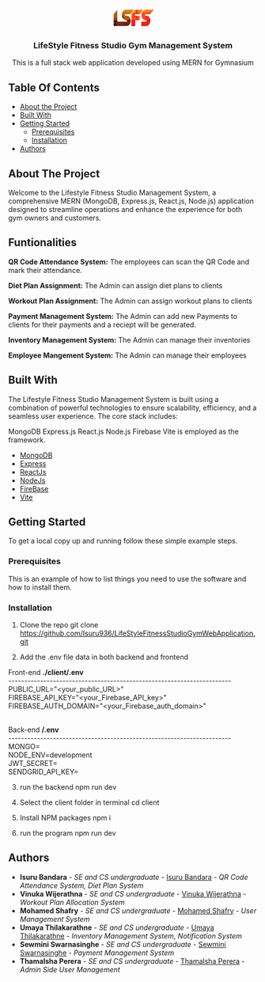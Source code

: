 <br/>
<p align="center">
  <a href="https://github.com/Isuru936/Isuru936/LifeStyleFitnessStudioGymWebApplication">
    <img src="https://github.com/Isuru936/LifeStyleFitnessStudioGymWebApplication/raw/main/client/src/assets/logo.png">
  </a>

  <h3 align="center">LifeStyle Fitness Studio Gym Management System</h3>

  <p align="center">
    This is a full stack web application developed using MERN for Gymnasium
  </p>
</p>

## Table Of Contents

* [About the Project](#about-the-project)
* [Built With](#built-with)
* [Getting Started](#getting-started)
  * [Prerequisites](#prerequisites)
  * [Installation](#installation)
* [Authors](#authors)

## About The Project

Welcome to the Lifestyle Fitness Studio Management System, a comprehensive MERN (MongoDB, Express.js, React.js, Node.js) application designed to streamline operations and enhance the experience for both gym owners and customers.

## Funtionalities
<p> <b> QR Code Attendance System:</b>  The employees can scan the QR Code and mark their attendance. </p>  
<p><b> Diet Plan Assignment:</b> The Admin can assign diet plans to clients </p> 
<p><b> Workout Plan Assignment:</b> The Admin can assign workout plans to clients </p> 
<p><b> Payment Management System:</b> The Admin can add new Payments to clients for their payments and a reciept will be generated. </p> 
<p><b> Inventory Management System:</b> The Admin can manage their inventories </p> 
<p><b> Employee Mangement System:</b> The Admin can manage their employees </p> 

## Built With

The Lifestyle Fitness Studio Management System is built using a combination of powerful technologies to ensure scalability, efficiency, and a seamless user experience. The core stack includes:

MongoDB 
Express.js 
React.js 
Node.js
Firebase 
Vite is employed as the framework. 

* [MongoDB](https://www.mongodb.com/)
* [Express](https://expressjs.com/)
* [ReactJs](https://react.dev/)
* [NodeJs](https://nodejs.org/en)
* [FireBase](https://firebase.google.com/)
* [Vite](https://vitejs.dev/)

## Getting Started

To get a local copy up and running follow these simple example steps.

### Prerequisites

This is an example of how to list things you need to use the software and how to install them.

### Installation

 1. Clone the repo
git clone https://github.com/Isuru936/LifeStyleFitnessStudioGymWebApplication.git

2. Add the .env file data in both backend and frontend

Front-end <b>./client/.env</b> <br />
----------------------------------------------------------------------<br />
PUBLIC_URL="<your_public_URL>"  <br />
FIREBASE_API_KEY="<your_Firebase_API_key>"  <br />
FIREBASE_AUTH_DOMAIN="<your_Firebase_auth_domain>"  <br />

<br />
Back-end <b>/.env</b><br />
----------------------------------------------------------------------<br />
<div margin="10px" >
MONGO=<your_MongoDB_connection_string><br />
NODE_ENV=development<br />
JWT_SECRET=<your_JWT_secret_key><br />
SENDGRID_API_KEY=<your_SendGrid_API_key><br />
</div>
  
3. run the backend
npm run dev

4. Select the client folder in terminal
cd client

5. Install NPM packages
 npm i

6. run the program
npm run dev

## Authors

* **Isuru Bandara** - *SE and CS undergraduate* - [Isuru Bandara](https://github.com/Isuru936/) - *QR Code Attendance System, Diet Plan System*
* **Vinuka Wijerathna** - *SE and CS undergraduate* - [Vinuka Wijerathna](https://github.com/Vinuka-Wijerathne) - *Workout Plan Allocation System*
* **Mohamed Shafry** - *SE and CS undergraduate* - [Mohamed Shafry](https://github.com/MohamedShafry) - *User Management System*
* **Umaya Thilakarathne** - *SE and CS undergraduate* - [Umaya Thilakarathne](https://github.com/umaya2002) - *Inventory Management System, Notification System*
* **Sewmini Swarnasinghe** - *SE and CS undergraduate* - [Sewmini Swarnasinghe](https://github.com/sewmini2003) - *Payment Management System*
* **Thamalsha Perera** - *SE and CS undergraduate* - [Thamalsha Perera](https://github.com/ThamalshaPerea) - *Admin Side User Management*
